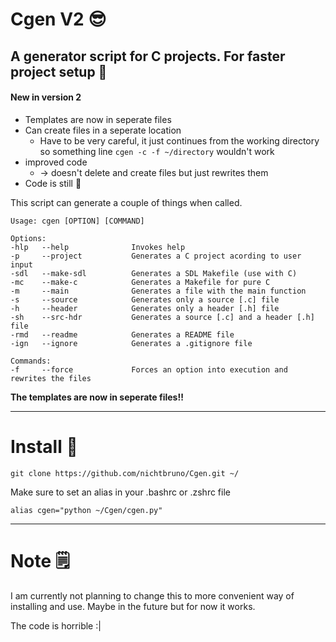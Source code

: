 # Cgen V2 😎
## A generator script for C projects. For faster project setup 🚀

#### New in version 2
 - Templates are now in seperate files
 - Can create files in a seperate location
    - Have to be very careful, it just continues from the working directory
    so something line ```cgen -c -f ~/directory``` wouldn't work
 - improved code
    - -> doesn't delete and create files but just rewrites them
 - Code is still 💩

This script can generate a couple of things when called.
```
Usage: cgen [OPTION] [COMMAND]

Options:
-hlp   --help              Invokes help
-p     --project           Generates a C project acording to user input
-sdl   --make-sdl          Generates a SDL Makefile (use with C)
-mc    --make-c            Generates a Makefile for pure C
-m     --main              Generates a file with the main function
-s     --source            Generates only a source [.c] file
-h     --header            Generates only a header [.h] file
-sh    --src-hdr           Generates a source [.c] and a header [.h] file
-rmd   --readme            Generates a README file
-ign   --ignore            Generates a .gitignore file

Commands:
-f     --force             Forces an option into execution and rewrites the files
```
**The templates are now in seperate files!!**

-----
# Install 🧩
```
git clone https://github.com/nichtbruno/Cgen.git ~/
```

Make sure to set an alias in your .bashrc or .zshrc file
```
alias cgen="python ~/Cgen/cgen.py"
```

-----
# Note 🗒️
I am currently not planning to change this to more convenient way
of installing and use. Maybe in the future but for now it works.

The code is horrible :|
